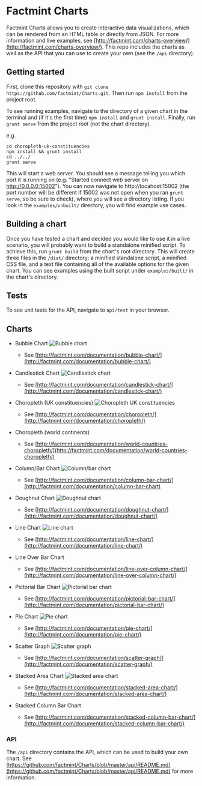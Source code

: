 # Factmint Charts

Factmint Charts allows you to create interactive data visualizations, which can be rendered from an HTML table or directly from JSON. For more information and live examples, see [http://factmint.com/charts-overview/](http://factmint.com/charts-overview/). This repo includes the charts as well as the API that you can use to create your own (see the `/api` directory).

## Getting started

First, clone this repository with `git clone https://github.com/factmint/Charts.git`. Then run `npm install` from the project root.

To see running examples, navigate to the directory of a given chart in the terminal and (if it's the first time) `npm install` and `grunt install`. Finally, run `grunt serve` from the project root (not the chart directory).

e.g.

```
cd choropleth-uk-constituencies
npm install && grunt install
cd ../../
grunt serve
```

This will start a web server. You should see a message telling you which port it is running on (e.g. "Started connect web server on http://0.0.0.0:15002"). You can now navigate to http://locahost:15002 (the port number will be different if 15002 was not open when you ran `grunt serve`, so be sure to check), where you will see a directory listing. If you look in the `examples/unbuilt/` directory, you will find example use cases.

## Building a chart

Once you have tested a chart and decided you would like to use it in a live scenario, you will probably want to build a standalone minified script. To achieve this, run `grunt build` from the chart's root directory. This will create three files in the `/dist/` directory: a minified standalone script, a minified CSS file, and a text file containing all of the available options for the given chart. You can see examples using the built script under `examples/built/` in the chart's directory.

## Tests

To see unit tests for the API, navigate to `api/test` in your browser.

## Charts

* Bubble Chart
![Bubble chart](http://factmint.com/wp-content/themes/factmint-graphs.theme/assets/img/demo/examples/bubble.png)
  * See [http://factmint.com/documentation/bubble-chart/](http://factmint.com/documentation/bubble-chart/)

* Candlestick Chart
![Candlestick chart](http://factmint.com/wp-content/themes/factmint-graphs.theme/assets/img/demo/examples/candlestick.png)
  * See [http://factmint.com/documentation/candlestick-chart/](http://factmint.com/documentation/candlestick-chart/)
 
* Choropleth (UK constituencies)
![Choropleth UK constituencies](http://factmint.com/wp-content/themes/factmint-graphs.theme/assets/img/demo/examples/choropleth.png)
  * See [http://factmint.com/documentation/choropleth/](http://factmint.com/documentation/choropleth/) 

* Choropleth (world continents)
![]()
  * See [http://factmint.com/documentation/world-countries-choropleth/](http://factmint.com/documentation/world-countries-choropleth/) 

* Column/Bar Chart
![Column/bar chart](http://factmint.com/wp-content/themes/factmint-graphs.theme/assets/img/demo/examples/column.png)
  * See [http://factmint.com/documentation/column-bar-chart/](http://factmint.com/documentation/column-bar-chart)

* Doughnut Chart
![Doughnut chart](http://factmint.com/wp-content/themes/factmint-graphs.theme/assets/img/demo/examples/doughnut.png)
  * See [http://factmint.com/documentation/doughnut-chart/](http://factmint.com/documentation/doughnut-chart/) 

* Line Chart
![Line chart](http://factmint.com/wp-content/themes/factmint-graphs.theme/assets/img/demo/examples/line.png)
  * See [http://factmint.com/documentation/line-chart/](http://factmint.com/documentation/line-chart/)

* Line Over Bar Chart
![]()
  * See [http://factmint.com/documentation/line-over-column-chart/](http://factmint.com/documentation/line-over-column-chart/)
 
* Pictorial Bar Chart
![Pictorial bar chart](http://factmint.com/wp-content/themes/factmint-graphs.theme/assets/img/demo/examples/pictorial.png)
  * See [http://factmint.com/documentation/pictorial-bar-chart/](http://factmint.com/documentation/pictorial-bar-chart/)

* Pie Chart
![Pie chart](http://factmint.com/wp-content/themes/factmint-graphs.theme/assets/img/demo/examples/pie.png)
  * See [http://factmint.com/documentation/pie-chart/](http://factmint.com/documentation/pie-chart/)

* Scatter Graph
![Scatter graph](http://factmint.com/wp-content/themes/factmint-graphs.theme/assets/img/demo/examples/scatter.png)
  * See [http://factmint.com/documentation/scatter-graph/](http://factmint.com/documentation/scatter-graph/) 

* Stacked Area Chart
![Stacked area chart](http://factmint.com/wp-content/themes/factmint-graphs.theme/assets/img/demo/examples/stacked-area.png)
  * See [http://factmint.com/documentation/stacked-area-chart/](http://factmint.com/documentation/stacked-area-chart/) 

* Stacked Column Bar Chart
![]()
  * See [http://factmint.com/documentation/stacked-column-bar-chart/](http://factmint.com/documentation/stacked-column-bar-chart/) 

### API
The `/api` directory contains the API, which can be used to build your own chart. See [https://github.com/factmint/Charts/blob/master/api/README.md](https://github.com/factmint/Charts/blob/master/api/README.md) for more information.
